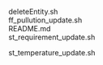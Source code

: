 deleteEntity.sh  
ff_pullution_update.sh  
README.md  
st_requirement_update.sh  

st_temperature_update.sh



